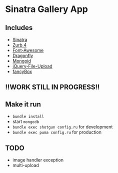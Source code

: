 # Sinatra Gallery App

## Includes
- [Sinatra](http://www.sinatrarb.com)
- [Zurb 4](https://github.com/zurb/foundation)
- [Font-Awesome](http://fortawesome.github.com)
- [Dragonfly](https://github.com/markevans/dragonfly)
- [Mongoid](https://github.com/mongoid/mongoid)
- [jQuery-File-Upload](https://github.com/blueimp/jQuery-File-Upload)
- [fancyBox](https://github.com/fancyapps/fancyBox)

## !!WORK STILL IN PROGRESS!!

## Make it run

- `bundle install`
- start `mongodb`
- `bundle exec shotgun config.ru` for development
- `bundle exec puma config.ru` for production

## TODO
- image handler exception
- multi-upload
